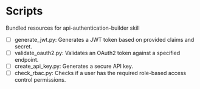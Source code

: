 # Scripts

Bundled resources for api-authentication-builder skill

- [ ] generate_jwt.py: Generates a JWT token based on provided claims and secret.
- [ ] validate_oauth2.py: Validates an OAuth2 token against a specified endpoint.
- [ ] create_api_key.py: Generates a secure API key.
- [ ] check_rbac.py: Checks if a user has the required role-based access control permissions.

